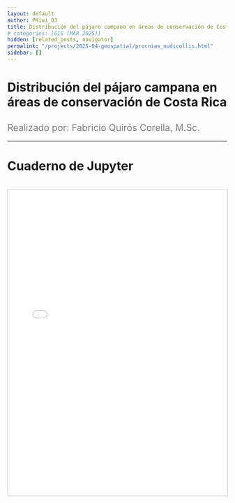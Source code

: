 ```yaml
---
layout: default
author: PKiwi_03
title: Distribución del pájaro campana en áreas de conservación de Costa Rica
# categories: [GIS (MAR 2025)]
hidden: [related_posts, navigator]
permalink: "/projects/2025-04-geospatial/procnias_nudicollis.html"
sidebar: []
---
```


# Distribución del pájaro campana en áreas de conservación de Costa Rica

<h2 style="color: gray; font-weight: normal;">
Realizado por: Fabricio Quirós Corella, M.Sc. 
</h2>

---

# Cuaderno de Jupyter
<br>

<iframe 
    src="/assets/html/2025-04-geospatial/fabricio_quiros.html" 
    width="100%" 
    height="700" 
    style="border: 1px solid #ccc;"
></iframe>